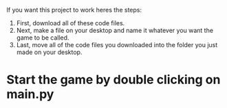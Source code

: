 If you want this project to work heres the steps:
1. First, download all of these code files.
2. Next, make a file on your desktop and name it whatever you want the game to be called.
3. Last, move all of the code files you downloaded into the folder you just made on your desktop.

# Start the game by double clicking on main.py
